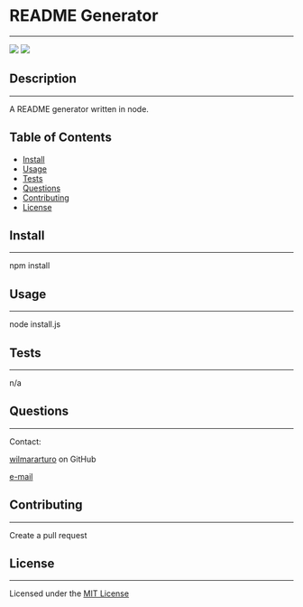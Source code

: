 # README Generator

---

![](https://img.shields.io/badge/README-README%20Generator-success)
![](https://img.shields.io/badge/license-MIT%20License-green)

## Description

---

A README generator written in node.

## Table of Contents
- [Install](#install)
- [Usage](#usage)
- [Tests](#tests)
- [Questions](#questions)
- [Contributing](#contributing)
- [License](#license)

## Install

---

npm install

## Usage

---

node install.js

## Tests

---

n/a

## Questions

---

Contact:

[wilmararturo](https://github.com/wilmararturo) on GitHub

[e-mail](mailto:wilmars@gmail.com)

## Contributing

---

Create a pull request

## License

---

Licensed under the [MIT License](https://api.github.com/licenses/mit)